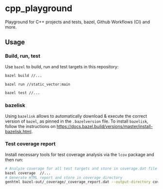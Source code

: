 # cpp_playground

Playground for C++ projects and tests, bazel, Github Workflows (CI) and more.

## Usage

### Build, run, test

Use `bazel` to build, run and test targets in this repository:

```sh
bazel build //...
```

```sh
bazel run //static_vector:main
```

```sh
bazel test //...
```

### bazelisk

Using `bazelisk` allows to automatically download & execute the correct version of `bazel`, as pinned in the `.bazelversion` file. To install `bazelisk`, follow
the instructions on https://docs.bazel.build/versions/master/install-bazelisk.html.

### Test coverage report

Install necessary tools for test coverage analysis via the `lcov` package and then run:

```sh
# Analyze coverage for all test targets and store in coverage.dat file
bazel coverage  //...
# Generate HTML report and store in coverage directory
genhtml bazel-out/_coverage/_coverage_report.dat --output-directory coverage
```
